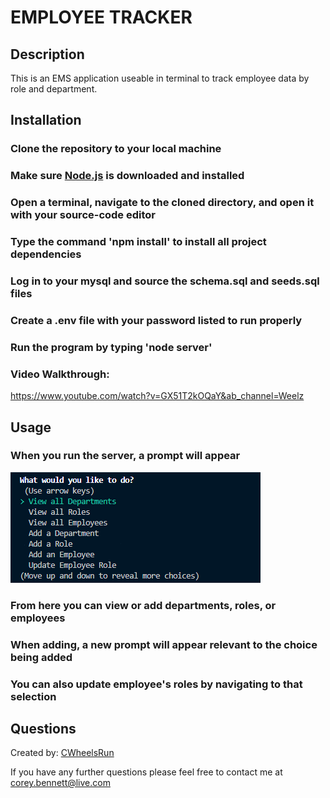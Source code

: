 # EMPLOYEE TRACKER

## Description

This is an EMS application useable in terminal to track employee data by role and department.

## Installation

### Clone the repository to your local machine
### Make sure [Node.js](https://nodejs.org/en/download/) is downloaded and installed 
### Open a terminal, navigate to the cloned directory, and open it with your source-code editor
### Type the command 'npm install' to install all project dependencies
### Log in to your mysql and source the schema.sql and seeds.sql files
### Create a .env file with your password listed to run properly
### Run the program by typing 'node server'
### Video Walkthrough:
https://www.youtube.com/watch?v=GX51T2kOQaY&ab_channel=Weelz

## Usage

### When you run the server, a prompt will appear
![Screenshot](./images/tracker1.png)
### From here you can view or add departments, roles, or employees
### When adding, a new prompt will appear relevant to the choice being added
### You can also update employee's roles by navigating to that selection

## Questions

Created by: [CWheelsRun](https://github.com/CWheelsRun)
  
If you have any further questions please feel free to contact me at [corey.bennett@live.com](corey.bennett@live.com)